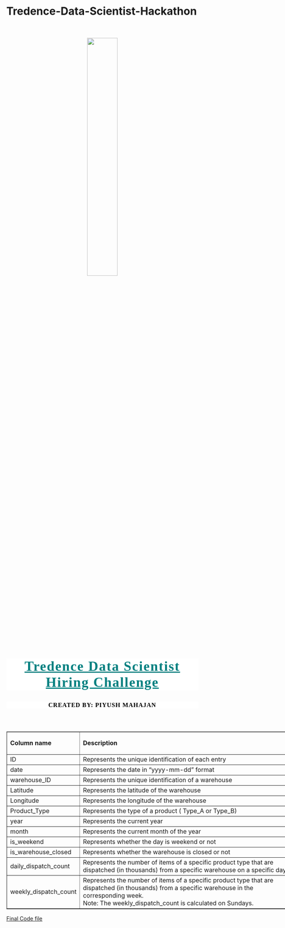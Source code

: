 # Tredence-Data-Scientist-Hackathon

<br>
<br><center><img src="https://mma.prnewswire.com/media/1672787/Tredence_Logo.jpg?p=twitter" width=40%></center>
<br>

<h2 style="text-align: center; font-family: Verdana; font-size: 36px; font-style: normal; font-weight: bold; text-decoration: underline; text-transform: none; letter-spacing: 2px; color: teal; background-color: #ffffff;">Tredence Data Scientist Hiring Challenge</h2>
<h5 style="text-align: center; font-family: Verdana; font-size: 16px; font-style: normal; font-weight: bold; text-decoration: None; text-transform: none; letter-spacing: 1px; color: black; background-color: #ffffff;">CREATED BY: PIYUSH MAHAJAN </h5>
<br>





<table style="width:770px" border="1">
	<tbody>
		<tr>
			<td style="width:141px">
			<p><strong>Column name</strong></p>
			</td>
			<td style="width:613px">
			<p><strong>Description</strong></p>
			</td>
		</tr>
		<tr>
			<td style="width:141px">ID</td>
			<td style="width:613px">Represents the unique identification of each entry</td>
		</tr>
		<tr>
			<td style="width:141px">date</td>
			<td style="width:613px">Represents the date in “yyyy-mm-dd” format</td>
		</tr>
		<tr>
			<td style="width:141px">warehouse_ID</td>
			<td style="width:613px">Represents the unique identification of a warehouse</td>
		</tr>
		<tr>
			<td style="width:141px">Latitude</td>
			<td style="width:613px">Represents the latitude of the warehouse</td>
		</tr>
		<tr>
			<td style="width:141px">Longitude</td>
			<td style="width:613px">Represents the longitude of the warehouse</td>
		</tr>
		<tr>
			<td style="width:141px">Product_Type</td>
			<td style="width:613px">Represents the type of a product ( Type_A or Type_B)&nbsp;</td>
		</tr>
		<tr>
			<td style="width:141px">year</td>
			<td style="width:613px">Represents the current year</td>
		</tr>
		<tr>
			<td style="width:141px">month</td>
			<td style="width:613px">Represents the current month of the year</td>
		</tr>
		<tr>
			<td style="width:141px">is_weekend</td>
			<td style="width:613px">Represents whether the day is weekend or not&nbsp;</td>
		</tr>
		<tr>
			<td style="width:141px">is_warehouse_closed</td>
			<td style="width:613px">Represents whether the warehouse is closed or not&nbsp;</td>
		</tr>
		<tr>
			<td style="width:141px">daily_dispatch_count</td>
			<td style="width:613px">Represents the number of items of a specific product type that are dispatched (in thousands) from a specific warehouse on a specific day&nbsp;</td>
		</tr>
		<tr>
			<td style="width:141px">weekly_dispatch_count</td>
			<td style="width:613px">Represents the number of items of a specific product type that are dispatched (in thousands) from a specific warehouse in the corresponding week.&nbsp;<br>
			Note: The weekly_dispatch_count is calculated on Sundays.</td>
		</tr>
	</tbody>
</table>

[Final Code file](https://github.com/piyumaha12/Tredence-Data-Scientist-Hackathon/blob/984ee0b03d9607ce0a9caa7b2f18211d5d95af28/demand_forecasting.ipynb)
